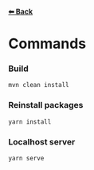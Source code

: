 **[⬅ Back](../../README.md)**

# Commands

### Build

```
mvn clean install
```

### Reinstall packages

```
yarn install
```

### Localhost server

```
yarn serve
```